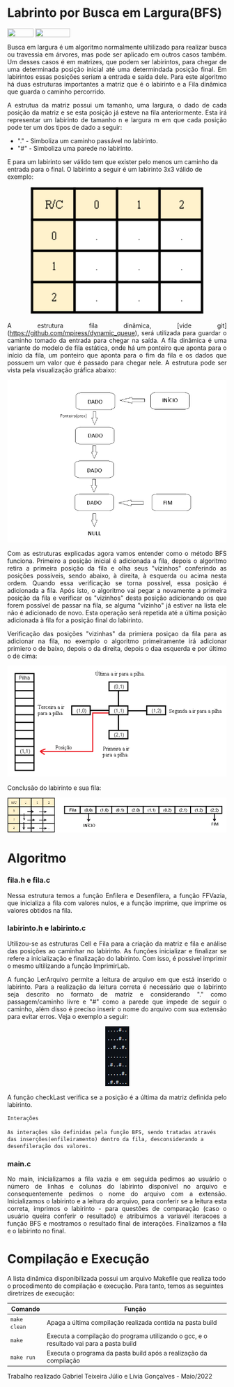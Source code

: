 # Labrinto por Busca em Largura(BFS)

<div style="display: inline-block;">
<img align="center" height="20px" width="60px" src="https://img.shields.io/badge/Language-C-blue"/> 
<img align="center" height="20px" width="80px" src="https://img.shields.io/badge/Made%20in-VSCode-red"/> 
</div>

<p align="justify">
Busca em largura é um algoritmo normalmente ultilizado para realizar busca ou travessia em árvores, mas pode ser aplicado em outros casos também. Um desses casos é em matrizes, que podem ser labirintos, para chegar de uma determinada posição inicial até uma determindada posição final. Em labirintos essas posições seriam a entrada e saída dele. Para este algoritmo há duas estruturas importantes a matriz que é o labirinto e a Fila dinâmica que guarda o caminho percorrido.
</p>

<p align="justify">
  A estrutua da matriz possui um tamanho, uma largura, o dado de cada posição da matriz e se esta posição já esteve na fila anteriormente. Esta irá representar um labirinto de tamanho n e largura m em que cada posição pode ter um dos tipos de dado a seguir:
  <ul>
    <li>"." - Simboliza um caminho passável no labirinto.</li>
    <li>"#" - Simboliza uma parede no labirinto.</li>
  </ul>
  E para um labirinto ser válido tem que exister pelo menos um caminho da entrada para o final. O labirinto a seguir é um labirinto 3x3 válido de exemplo:
</p>
<p align="center">
  <img src="imgs/matrizlabirintoBFS.png" width="400px">
</p>

<p align="justify">
  A estrutura fila dinâmica, [vide git](<a href="https://github.com/mpiress/dynamic_queue">https://github.com/mpiress/dynamic_queue</a>), será utilizada para guardar o caminho tomado da entrada para chegar na saída. A fila dinâmica é uma variante do modelo de fila estática, onde há um ponteiro que aponta para o início da fila, um ponteiro que aponta para o fim da fila e os dados que possuem um valor que é passado para chegar nele. A estrutura pode ser vista pela visualização gráfica abaixo:  
</p>
<p align="center">
  <img src="imgs/filaestrutura.png">
</p>

<p align="justify">
  Com as estruturas explicadas agora vamos entender como o método BFS funciona. Primeiro a posição inicial é adicionada a fila, depois o algoritmo retira a primeira posição da fila e olha seus "vizinhos" conferindo as posições possíveis, sendo abaixo, à direita, à esquerda ou acima nesta ordem. Quando essa verificação se torna possível, essa posição é adicionada a fila.  Após isto, o algoritmo vai pegar a novamente a primeira posição da fila e verificar os "vizinhos" desta posição adicionando os que forem possível de passar na fila, se alguma "vizinho" já estiver na lista ele não é adicionado de novo. Esta operação será repetida até a última posição adicionada à fila for a posição final do labirinto.
</p>
<p align="justify">
  Verificação das posições "vizinhas" da primiera posiçao da fila para as adicionar na fila, no exemplo o algoritmo primeiramente irá adicionar primiero o de baixo, depois o da direita, depois o daa esquerda e por último o de cima:
</p>
<p align="center">
  <img src="imgs/mover.png">
</p>


<p align="justify">
  Conclusão do labirinto e sua fila:
</p>
<p align="center">
  <img src="imgs/conclusaofila.png">
</p>

# Algoritmo
<h3>fila.h e fila.c</h3>
<p align="justify">Nessa estrutura temos a função Enfilera e Desenfilera, a função FFVazia, que inicializa a fila com valores nulos, e a função imprime, que imprime os valores obtidos na fila. </p>

<h3>labirinto.h e labirinto.c</h3>
<p align="justify"> Utilizou-se as estruturas Cell e Fila para a criação da matriz e fila e análise das posições ao caminhar no labirinto. As funções inicializar e finalizar se refere a inicialização e finalização do labirinto. Com isso, é possivel imprimir o mesmo ultilizando a função ImprimirLab.</p>

<p align="justify">A função LerArquivo permite a leitura de arquivo em que está inserido o labirinto. Para a realização da leitura correta é necessário que o labirinto seja descrito no formato de matriz e considerando "." como passagem/caminho livre e "#" como a parede que impede de seguir o caminho, além disso é preciso inserir o nome do arquivo com sua extensão para evitar erros. Veja o exemplo a seguir: </p>

<p align="center">
  <img src="imgs/exemplolabirintotxt.png">
</p>

<p align="justify">A função checkLast verifica se a posição é a última da matriz definida pelo labirinto.</p>

    Interações

    As interações são definidas pela função BFS, sendo tratadas através das inserções(enfileiramento) dentro da fila, desconsiderando a desenfileração dos valores.

<h3>main.c</h3>

<p align="justify">No main, inicializamos a fila vazia e em seguida pedimos ao usuário o número de linhas e colunas do labirinto disponível no arquivo e consequentemente pedimos o nome do arquivo com a extensão. Inicializamos o labirinto e a leitura do arquivo, para conferir se a leitura esta correta, imprimos o labirinto - para questões de comparação (caso o usuário queira conferir o resultado) e atribuimos a variavél iteracoes a função BFS e mostramos o resultado final de interações. Finalizamos a fila e o labirinto no final.</p>

# Compilação e Execução

A lista dinâmica disponibilizada possui um arquivo Makefile que realiza todo o procedimento de compilação e execução. Para tanto, temos as seguintes diretrizes de execução:


| Comando                |  Função                                                                                           |                     
| -----------------------| ------------------------------------------------------------------------------------------------- |
|  `make clean`          | Apaga a última compilação realizada contida na pasta build                                        |
|  `make`                | Executa a compilação do programa utilizando o gcc, e o resultado vai para a pasta build           |
|  `make run`            | Executa o programa da pasta build após a realização da compilação                                 |


<p>Trabalho realizado Gabriel Teixeira Júlio e Lívia Gonçalves - Maio/2022</p>

